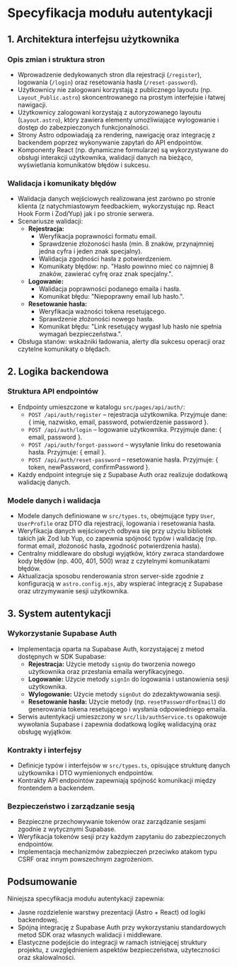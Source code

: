 # Specyfikacja modułu autentykacji

## 1. Architektura interfejsu użytkownika

### Opis zmian i struktura stron

- Wprowadzenie dedykowanych stron dla rejestracji (`/register`), logowania (`/login`) oraz resetowania hasła (`/reset-password`).
- Użytkownicy nie zalogowani korzystają z publicznego layoutu (np. `Layout_Public.astro`) skoncentrowanego na prostym interfejsie i łatwej nawigacji.
- Użytkownicy zalogowani korzystają z autoryzowanego layoutu (`Layout.astro`), który zawiera elementy umożliwiające wylogowanie i dostęp do zabezpieczonych funkcjonalności.
- Strony Astro odpowiadają za rendering, nawigację oraz integrację z backendem poprzez wykonywanie zapytań do API endpointów.
- Komponenty React (np. dynamiczne formularze) są wykorzystywane do obsługi interakcji użytkownika, walidacji danych na bieżąco, wyświetlania komunikatów błędów i sukcesu.

### Walidacja i komunikaty błędów

- Walidacja danych wejściowych realizowana jest zarówno po stronie klienta (z natychmiastowym feedbackiem, wykorzystując np. React Hook Form i Zod/Yup) jak i po stronie serwera.
- Scenariusze walidacji:
  - **Rejestracja:**
    - Weryfikacja poprawności formatu email.
    - Sprawdzenie złożoności hasła (min. 8 znaków, przynajmniej jedna cyfra i jeden znak specjalny).
    - Walidacja zgodności hasła z potwierdzeniem.
    - Komunikaty błędów: np. "Hasło powinno mieć co najmniej 8 znaków, zawierać cyfrę oraz znak specjalny.".
  - **Logowanie:**
    - Walidacja poprawności podanego emaila i hasła.
    - Komunikat błędu: "Niepoprawny email lub hasło.".
  - **Resetowanie hasła:**
    - Weryfikacja ważności tokena resetującego.
    - Sprawdzenie złożoności nowego hasła.
    - Komunikat błędu: "Link resetujący wygasł lub hasło nie spełnia wymagań bezpieczeństwa.".
- Obsługa stanów: wskaźniki ładowania, alerty dla sukcesu operacji oraz czytelne komunikaty o błędach.

## 2. Logika backendowa

### Struktura API endpointów

- Endpointy umieszczone w katalogu `src/pages/api/auth/`:
  - `POST /api/auth/register` – rejestracja użytkownika. Przyjmuje dane: { imię, nazwisko, email, password, potwierdzenie password }.
  - `POST /api/auth/login` – logowanie użytkownika. Przyjmuje dane: { email, password }.
  - `POST /api/auth/forgot-password` – wysyłanie linku do resetowania hasła. Przyjmuje: { email }.
  - `POST /api/auth/reset-password` – resetowanie hasła. Przyjmuje: { token, newPassword, confirmPassword }.
- Każdy endpoint integruje się z Supabase Auth oraz realizuje dodatkową walidację danych.

### Modele danych i walidacja

- Modele danych definiowane w `src/types.ts`, obejmujące typy `User`, `UserProfile` oraz DTO dla rejestracji, logowania i resetowania hasła.
- Weryfikacja danych wejściowych odbywa się przy użyciu bibliotek takich jak Zod lub Yup, co zapewnia spójność typów i walidację (np. format email, złożoność hasła, zgodność potwierdzenia hasła).
- Centralny middleware do obsługi wyjątków, który zwraca standardowe kody błędów (np. 400, 401, 500) wraz z czytelnymi komunikatami błędów.
- Aktualizacja sposobu renderowania stron server-side zgodnie z konfiguracją w `astro.config.mjs`, aby wspierać integrację z Supabase oraz utrzymywanie sesji użytkownika.

## 3. System autentykacji

### Wykorzystanie Supabase Auth

- Implementacja oparta na Supabase Auth, korzystającej z metod dostępnych w SDK Supabase:
  - **Rejestracja:** Użycie metody `signUp` do tworzenia nowego użytkownika oraz przesłania emaila weryfikacyjnego.
  - **Logowanie:** Użycie metody `signIn` do logowania i ustanowienia sesji użytkownika.
  - **Wylogowanie:** Użycie metody `signOut` do zdezaktywowania sesji.
  - **Resetowanie hasła:** Użycie metody (np. `resetPasswordForEmail`) do generowania tokena resetującego i wysłania odpowiedniego emaila.
- Serwis autentykacji umieszczony w `src/lib/authService.ts` opakowuje wywołania Supabase i zapewnia dodatkową logikę walidacyjną oraz obsługę wyjątków.

### Kontrakty i interfejsy

- Definicje typów i interfejsów w `src/types.ts`, opisujące strukturę danych użytkownika i DTO wymienionych endpointów.
- Kontrakty API endpointów zapewniają spójność komunikacji między frontendem a backendem.

### Bezpieczeństwo i zarządzanie sesją

- Bezpieczne przechowywanie tokenów oraz zarządzanie sesjami zgodnie z wytycznymi Supabase.
- Weryfikacja tokenów sesji przy każdym zapytaniu do zabezpieczonych endpointów.
- Implementacja mechanizmów zabezpieczeń przeciwko atakom typu CSRF oraz innym powszechnym zagrożeniom.

## Podsumowanie

Niniejsza specyfikacja modułu autentykacji zapewnia:

- Jasne rozdzielenie warstwy prezentacji (Astro + React) od logiki backendowej.
- Spójną integrację z Supabase Auth przy wykorzystaniu standardowych metod SDK oraz własnych walidacji i middleware.
- Elastyczne podejście do integracji w ramach istniejącej struktury projektu, z uwzględnieniem aspektów bezpieczeństwa, użyteczności oraz skalowalności.
